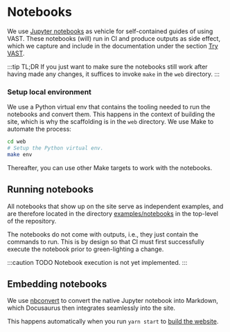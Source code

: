 # Notebooks

We use [Jupyter notebooks](https://jupyter.org/) as vehicle for self-contained
guides of using VAST. These notebooks (will) run in CI and produce outputs as
side effect, which we capture and include in the documentation under the section
[Try VAST](/docs/try-vast).

:::tip TL;DR
If you just want to make sure the notebooks still work after having made any
changes, it suffices to invoke `make` in the `web` directory.
:::

### Setup local environment

We use a Python virtual env that contains the tooling needed to run the
notebooks and convert them. This happens in the context of building the site,
which is why the scaffolding is in the `web` directory. We use Make to automate
the process:

```bash
cd web
# Setup the Python virtual env.
make env
```

Thereafter, you can use other Make targets to work with the notebooks.

## Running notebooks

All notebooks that show up on the site serve as independent examples, and are
therefore located in the directory [examples/notebooks][examples] in the
top-level of the repository.

[examples]: https://github.com/tenzir/vast/tree/master/examples/notebooks

The notebooks do not come with outputs, i.e., they just contain the commands to
run. This is by design so that CI must first successfully execute the notebook
prior to green-lighting a change.

:::caution TODO
Notebook execution is not yet implemented.
:::

## Embedding notebooks

We use [nbconvert](https://nbconvert.readthedocs.io/en/latest/) to convert the
native Jupyter notebook into Markdown, which Docusaurus then integrates
seamlessly into the site.

This happens automatically when you run `yarn start` to [build the
website](documentation).
